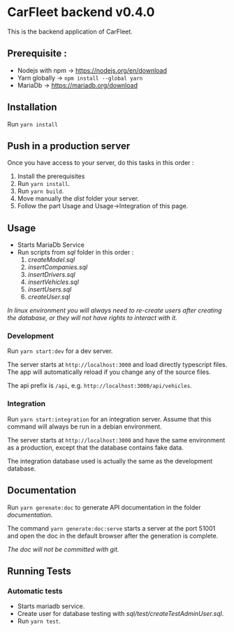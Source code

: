 # CarFleet backend v0.4.0

This is the backend application of CarFleet.

## Prerequisite :

- Nodejs with npm -> https://nodejs.org/en/download
- Yarn globally -> `npm install --global yarn`
- MariaDb -> https://mariadb.org/download

## Installation

Run `yarn install`

## Push in a production server

Once you have access to your server, do this tasks in this order :

1. Install the prerequisites
1. Run `yarn install`.
1. Run `yarn build`.
1. Move manually the _dist_ folder your server.
1. Follow the part Usage and Usage->Integration of this page.

## Usage

- Starts MariaDb Service
- Run scripts from _sql_ folder in this order :
    1. _createModel.sql_
    1. _insertCompanies.sql_
    1. _insertDrivers.sql_
    1. _insertVehicles.sql_
    1. _insertUsers.sql_
    1. _createUser.sql_

_In linux environment you will always need to re-create users after creating the database, or they will not have
rights to interact with it._

### Development

Run `yarn start:dev` for a dev server.

The server starts at `http://localhost:3000` and load directly typescript files. The app will automatically reload 
if you change any of the source files.

The api prefix is `/api`, e.g. `http://localhost:3000/api/vehicles`.

### Integration

Run `yarn start:integration` for an integration server. Assume that this command will always be run in a debian 
environment.

The server starts at `http://localhost:3000` and have the same environment as a production, except that the database 
contains fake data.

The integration database used is actually the same as the development database.

## Documentation

Run `yarn gerenate:doc` to generate API documentation in the folder _documentation_.

The command `yarn generate:doc:serve` starts a server at the port 51001 and open the doc in the default browser 
after the generation is complete.

_The doc will not be committed with git._

## Running Tests

### Automatic tests

- Starts mariadb service.
- Create user for database testing with _sql/test/createTestAdminUser.sql_.
- Run `yarn test`.
